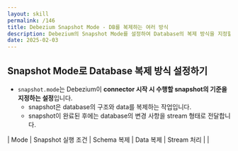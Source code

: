```yaml
---
layout: skill
permalink: /146
title: Debezium Snapshot Mode - DB를 복제하는 여러 방식
description: Debezium의 Snapshot Mode를 설정하여 Database의 복제 방식을 지정할 수 있습니다.
date: 2025-02-03
---
```



## Snapshot Mode로 Database 복제 방식 설정하기

- `snapshot.mode`는 Debezium이 **connector 시작 시 수행할 snapshot의 기준을 지정하는 설정**입니다.
    - snapshot은 database의 구조와 data를 복제하는 작업입니다.
    - snapshot이 완료된 후에는 database의 변경 사항을 stream 형태로 전달합니다.

| Mode | Snapshot 실행 조건 | Schema 복제 | Data 복제 | Stream 처리 |
| 